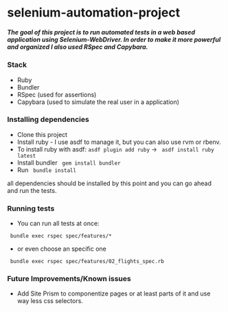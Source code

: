# selenium-automation-project
<h5>The goal of this project is to run automated tests in a web based application using Selenium-WebDriver. In order to make it more powerful and organized I also used RSpec and Capybara.</h5>

<h3>Stack</h3>

* Ruby
* Bundler 
* RSpec (used for assertions)
* Capybara (used to simulate the real user in a application)

<h3>Installing dependencies</h3>

* Clone this project
* Install ruby - I use asdf to manage it, but you can also use rvm or rbenv.
* To install ruby with asdf: <code>asdf plugin add ruby</code> -> <code> asdf install ruby latest </code>
* Install bundler
<code> gem install bundler</code>
* Run
<code> bundle install</code>

all dependencies should be installed by this point and you can go ahead and run the tests.
<h3>Running tests </h3>

* You can run all tests at once:

<code> bundle exec rspec spec/features/* </code>

* or even choose an specific one

<code> bundle exec rspec spec/features/02_flights_spec.rb </code>

<h3> Future Improvements/Known issues </h3>

* Add Site Prism to componentize pages or at least parts of it and use way less css selectors.

